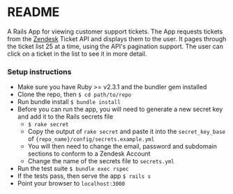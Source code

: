 # README
A Rails App for viewing customer support tickets. The App requests tickets from the [Zendesk](https://www.zendesk.com/) Ticket API and displays them to the user. It pages through the ticket list 25 at a time, using the API's pagination support. The user can click on a ticket in the list to see it in more detail.

### Setup instructions
* Make sure you have Ruby >= v2.3.1 and the bundler gem installed
* Clone the repo, then
`$ cd path/to/repo`
* Run bundle install
`$ bundle install`
* Before you can run the app, you will need to generate a new secret key and add it to the Rails secrets file
  * `$ rake secret`
  * Copy the output of `rake secret` and paste it into the `secret_key_base` of `{repo_name}/config/secrets.example.yml`
  * You will then need to change the email, password and subdomain sections to conform to a Zendesk Account
  * Change the name of the secrets file to `secrets.yml`
* Run the test suite `$ bundle exec rspec`
* If the tests pass, then serve the app `$ rails s`
* Point your browser to `localhost:3000`
